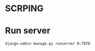 # SCRPING

# Run server

    django-admin manage.py runserver 0:7070

<!-- dataconfig = {
            "url":[
                {
                    "link":"www.kompas.com",
                    "filterItem":[
                        {
                            "index" : 3,
                            "world" : "read"
                        }
                    ]
                },
                # {
                #     "link" : "www.antaranews.com",
                #     "filterItem" : [
                #         {
                #             "index" : 3,
                #             "world" : "read"
                #         }
                #     ]
                # },
                {
                    "link" : "www.cnnindonesia.com",
                    "filterItem": [
                        {
                            "index" : 3,
                            "world" : "nasional"
                        }
                    ]
                },
                {
                    "link" : "www.detik.com",
                    "filterItem": [
                        {
                            "index" : 3,
                            "world" : "berita"
                        }
                    ]
                }
            ],
            "globalFilter":[
                {
                    "world" : "listrik"
                },
                {
                    "world" : "jokowi"
                },
                {
                    "world" : "pembeli"
                }
            ]
        } -->
